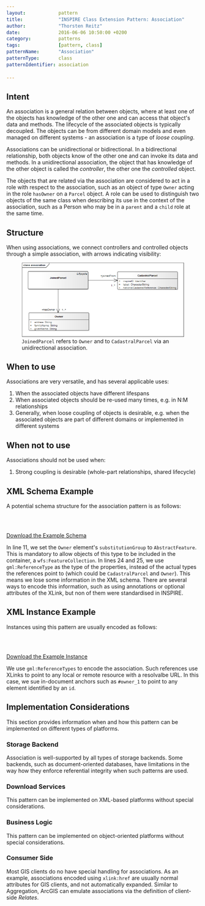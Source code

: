 ```yaml
---
layout:            pattern
title:             "INSPIRE Class Extension Pattern: Association"
author:            "Thorsten Reitz"
date:              2016-06-06 10:50:00 +0200
category:          patterns
tags:              [pattern, class]
patternName:       "Association"
patternType:       class
patternIdentifier: association

---
```


## Intent

An association is a general relation between objects, where at least one of the objects has knowledge of the other one and can access that object's data and methods.  The lifecycle of the associated objects is typically decoupled. The objects can be from different domain models and even managed on different systems - an association is a type of *loose coupling*.

Associations can be unidirectional or bidirectional. In a bidirectional relationship, both objects know of the other one and can invoke its data and methods. In a unidirectional association, the object that has knowledge of the other object is called the *controller*, the other one the *controlled* object.

The objects that are related via the association are considered to act in a role with respect to the association, such as an object of type ```Owner``` acting in the role ```hasOwner``` on a ```Parcel``` object. A role can be used to distinguish two objects of the same class when describing its use in the context of the association, such as a Person who may be in a ```parent``` and a ```child``` role at the same time.

## Structure

When using associations, we connect controllers and controlled objects through a simple association, with arrows indicating visibility:

<figure class="figure" style="margin-bottom: 20px">
    <img src="/patterns/images/association.png" class="figure-img img-fluid img-rounded" title="Association">
    <figcaption class="figure-caption small"><code>JoinedParcel</code> refers to <code>Owner</code> and to <code>CadastralParcel</code> via an unidirectional association.</figcaption>
</figure>

## When to use

Associations are very versatile, and has several applicable uses:

1. When the associated objects have different lifespans
1. When associated objects should be re-used many times, e.g. in N:M relationships
1. Generally, when loose coupling of objects is desirable, e.g. when the associated objects are part of different domains or implemented in different systems

## When not to use

Associations should not be used when:

1. Strong coupling is desirable (whole-part relationships, shared lifecycle)

## XML Schema Example

A potential schema structure for the association pattern is as follows:

<pre data-line="11,24,25" class="line-numbers" data-src="/patterns/examples/association.xsd">
<code class="language-xml">
</code>
</pre>

[Download the Example Schema](/patterns/examples/association.xsd)

In line 11, we set the ```Owner``` element's ```substitutionGroup``` to ```AbstractFeature```. This is mandatory to allow objects of this type to be included in the container, a ```wfs:FeatureCollection```. In lines 24 and 25, we use ```gml:ReferenceType``` as the type of the properties, instead of the actual types the references point to (which could be ```CadastralParcel``` and ```Owner```). This means we lose some information in the XML schema. There are several ways to encode this information, such as using annotations or optional attributes of the XLink, but non of them were standardised in INSPIRE.

## XML Instance Example

Instances using this pattern are usually encoded as follows:

<pre class="line-numbers" data-src="/patterns/examples/association.xml">
<code class="language-xml">
</code>
</pre>

[Download the Example Instance](/patterns/examples/association.xml)

We use ```gml:ReferenceTypes``` to encode the association. Such references use XLinks to point to any local or remote resource with a resolvalbe URL. In this case, we sue in-document anchors such as ```#owner_1``` to point to any element identified by an ```id```.

## Implementation Considerations

This section provides information when and how this pattern can be implemented on different types of platforms.

### Storage Backend

Association is well-supported by all types of storage backends. Some backends, such as document-oriented databases, have limitations in the way how they enforce referential integrity when such patterns are used.

### Download Services

This pattern can be implemented on XML-based platforms without special considerations.

### Business Logic

This pattern can be implemented on object-oriented platforms without special considerations.

### Consumer Side

Most GIS clients do no have special handling for associations. As an example, associations encoded using ```xlink:href``` are usually normal attributes for GIS clients, and not automatically expanded. Similar to Aggregation, ArcGIS can emulate associations via the definition of client-side *Relates*.


